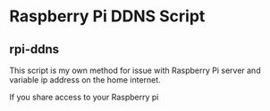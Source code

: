 # Raspberry Pi DDNS Script
## rpi-ddns 

This script is my own method for issue with Raspberry Pi server and variable ip address on the home internet.

If you share access to your Raspberry pi 